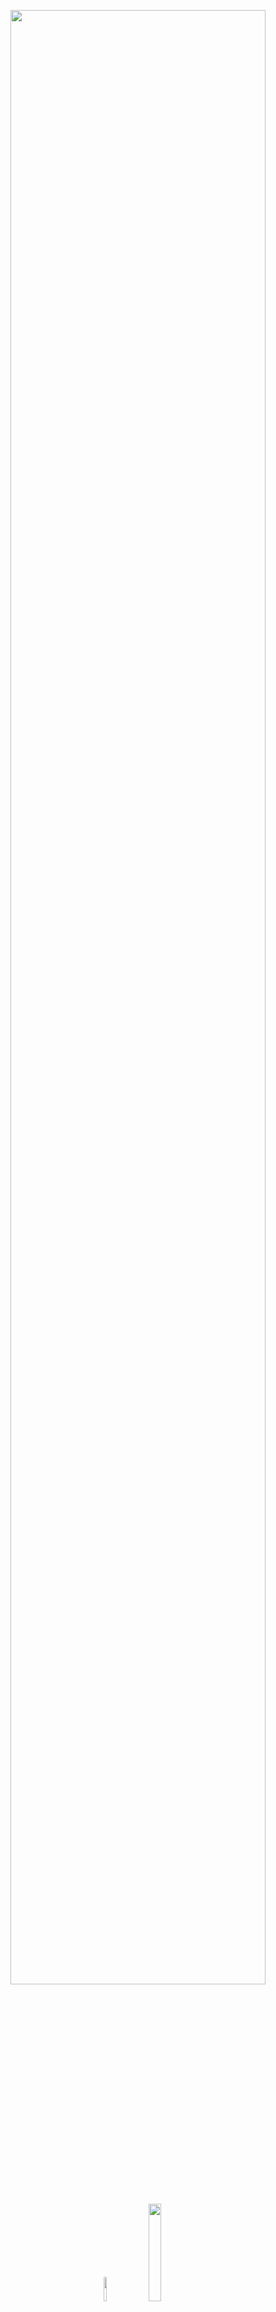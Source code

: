 <p align="center">
  <a href="http://datascience.disco.unimib.it/it/"><img src = "https://github.com/malborroni/Sperimento-e-mi-lamento/blob/master/images/DSunimib.png" width = "90%"></a>
  <img width = "10%" src = "https://github.com/malborroni/Sperimento-e-mi-lamento/blob/master/images/GitHub.png">
  <img width = "20%" src = "https://github.com/malborroni/Sperimento-e-mi-lamento/blob/master/images/GPS.png">
</p>

<br>

## Titolo
Here I am: **[@malborroni](https://github.com/malborroni)** 

<link rel = "stylesheet" href = "https://cdnjs.cloudflare.com/ajax/libs/font-awesome/4.7.0/css/font-awesome.min.css">

<p style = "text-align: center;">
<a href = "https://twitter.com/malborroni" class = "fa fa-twitter"></a>
<a href = "https://www.instagram.com/aleborroni/" class = "fa fa-instagram"></a>
<a href = "https://github.com/malborroni/" class = "fa fa-github"></a>
</p>

<img src="174848.svg">
